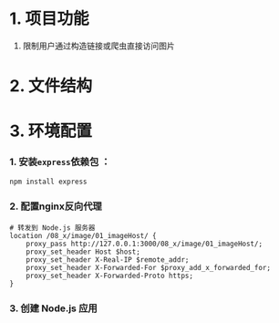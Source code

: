 # 1. 项目功能

1. 限制用户通过构造链接或爬虫直接访问图片

# 2. 文件结构


# 3. 环境配置

### 1. 安装`express`依赖包 ：

```bash
npm install express
```

### 2. 配置nginx反向代理

```nginx
# 转发到 Node.js 服务器
location /08_x/image/01_imageHost/ {
    proxy_pass http://127.0.0.1:3000/08_x/image/01_imageHost/;
    proxy_set_header Host $host;
    proxy_set_header X-Real-IP $remote_addr;
    proxy_set_header X-Forwarded-For $proxy_add_x_forwarded_for;
    proxy_set_header X-Forwarded-Proto https;
}
```

### 3. 创建 Node.js 应用









